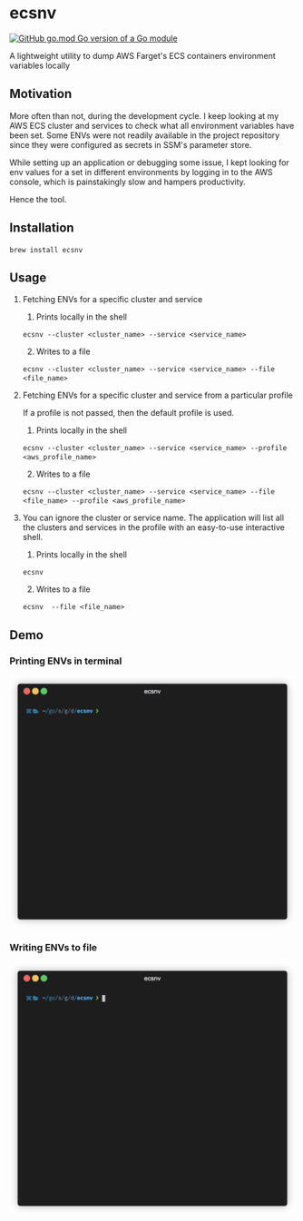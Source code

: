 # ecsnv

[![GitHub go.mod Go version of a Go module](https://img.shields.io/github/go-mod/go-version/gomods/athens.svg)](https://github.com/gomods/athens)

A lightweight utility to dump AWS Farget's ECS containers environment variables locally

## Motivation

More often than not, during the development cycle. I keep looking at my AWS ECS cluster and services to check what all environment
variables have been set. Some ENVs were not readily available in the project repository since they were configured as secrets in SSM's parameter store.

While setting up an application or debugging some issue, I kept looking for env values for a set in different environments by logging in to the AWS console, which is painstakingly slow and hampers productivity.

Hence the tool.

## Installation

```shell
brew install ecsnv
```

## Usage

1. Fetching ENVs for a specific cluster and service

    1. Prints locally in the shell

    ```shell
    ecsnv --cluster <cluster_name> --service <service_name>
    ```

    2. Writes to a file

    ```shell
    ecsnv --cluster <cluster_name> --service <service_name> --file <file_name>
    ```

2. Fetching ENVs for a specific cluster and service from a particular profile

    If a profile is not passed, then the default profile is used.

     1. Prints locally in the shell

    ```shell
    ecsnv --cluster <cluster_name> --service <service_name> --profile <aws_profile_name>
    ```

    2. Writes to a file

    ```shell
    ecsnv --cluster <cluster_name> --service <service_name> --file <file_name> --profile <aws_profile_name>
    ```

3. You can ignore the cluster or service name. The application will list all the clusters and services in the profile with an easy-to-use interactive shell.

    1. Prints locally in the shell

    ```shell
    ecsnv
    ```

    2. Writes to a file

    ```shell
    ecsnv  --file <file_name>
    ```

## Demo

### Printing ENVs in terminal

![](print.gif)

### Writing ENVs to file

![](write.gif)
